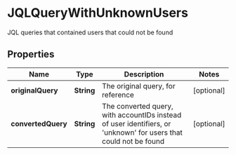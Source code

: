 

# JQLQueryWithUnknownUsers

JQL queries that contained users that could not be found

## Properties

Name | Type | Description | Notes
------------ | ------------- | ------------- | -------------
**originalQuery** | **String** | The original query, for reference |  [optional]
**convertedQuery** | **String** | The converted query, with accountIDs instead of user identifiers, or &#39;unknown&#39; for users that could not be found |  [optional]



